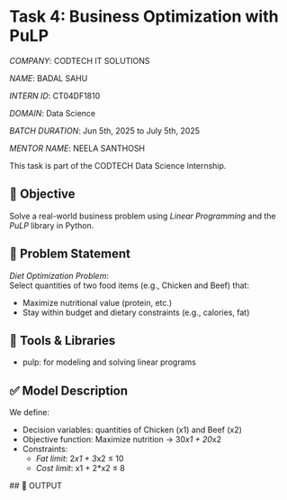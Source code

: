 # Task 4: Business Optimization with PuLP
*COMPANY*: CODTECH IT SOLUTIONS

*NAME*: BADAL SAHU

*INTERN ID*: CT04DF1810

*DOMAIN*: Data Science

*BATCH DURATION*: Jun 5th, 2025 to July 5th, 2025

*MENTOR NAME*: NEELA SANTHOSH

This task is part of the CODTECH Data Science Internship.

## 📌 Objective

Solve a real-world business problem using *Linear Programming* and the *PuLP* library in Python.

## 🧠 Problem Statement

*Diet Optimization Problem*:  
Select quantities of two food items (e.g., Chicken and Beef) that:

- Maximize nutritional value (protein, etc.)
- Stay within budget and dietary constraints (e.g., calories, fat)

## 🔧 Tools & Libraries

- pulp: for modeling and solving linear programs

## ✅ Model Description

We define:

- Decision variables: quantities of Chicken (x1) and Beef (x2)
- Objective function: Maximize nutrition → 30*x1 + 20*x2
- Constraints:
  - *Fat limit*: 2*x1 + 3*x2 ≤ 10
  - *Cost limit*: x1 + 2*x2 ≤ 8

## 📄 OUTPUT
